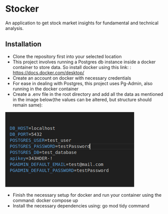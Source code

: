 # Stocker

An application to get stock market insights for fundamental and technical analysis.

## Installation

- Clone the repository first into your selected location
- This project involves running a Postgres db instance inside a docker container to store data. So install docker using this link: : https://docs.docker.com/desktop/
- Create an account on docker with necessary credentials 
- For ease in dealing with Postgres, this project uses Pg-Admin, also running in the docker container
- Create a .env file in the root directory and add all the data as mentioned in the image below(the values can be altered, but structure should remain same):

![create .env file](static/images/create_env.png)

- Finish the necessary setup for docker and run your container using the command: docker compose up
- Install the necessary dependencies using: go mod tidy command
